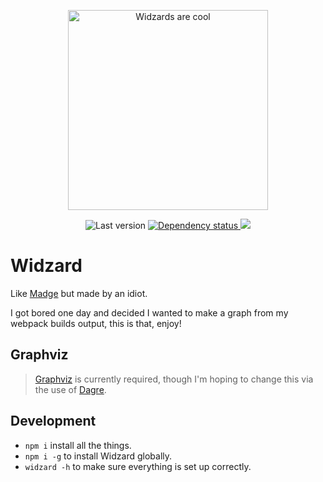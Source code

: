 <p align="center">
	<img alt="Widzards are cool" src="https://media.giphy.com/media/TcdpZwYDPlWXC/giphy.gif" width="320">
</p>

<p align="center">
	<img alt="Last version" src="https://img.shields.io/github/package-json/v/jonathonhawkins92/widzard?style=flat-square" />
	<a href="https://david-dm.org/jonathonhawkins92/widzard" target="_blank">
		<img alt="Dependency status" src="http://img.shields.io/david/jonathonhawkins92/widzard.svg?style=flat-square" />
	</a>
	<a href="https://david-dm.org/jonathonhawkins92/widzard#info=devDependencies" target="_blank">
		<img alg="Dev Dependencies status" src="http://img.shields.io/david/dev/jonathonhawkins92/widzard.svg?style=flat-square" />
	</a>
<!-- 	<a href="https://www.npmjs.org/package/widzard" target="_blank">
		<img alg="NPM Status" src="http://img.shields.io/npm/dm/widzard.svg?style=flat-square" />
	</a> -->
</p>

# Widzard

Like [Madge](https://www.npmjs.com/package/madge) but made by an idiot.

I got bored one day and decided I wanted to make a graph from my webpack builds output, this is that, enjoy!

## Graphviz
> [Graphviz](http://www.graphviz.org/) is currently required, though I'm hoping to change this via the use of [Dagre](https://github.com/dagrejs/dagre).

## Development
- `npm i` install all the things.
- `npm i -g` to install Widzard globally.
- `widzard -h` to make sure everything is set up correctly.

